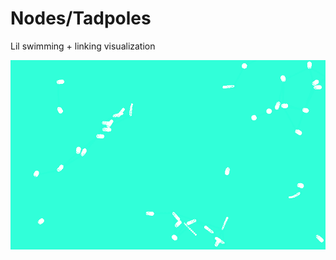 # Nodes/Tadpoles
Lil swimming + linking visualization

![Swimmers and linkers](app/resources/screenshot.gif)
